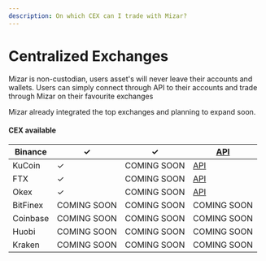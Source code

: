 ```yaml
---
description: On which CEX can I trade with Mizar?
---
```


# Centralized Exchanges

Mizar is non-custodian, users asset's will never leave their accounts and wallets. Users can simply connect through API to their accounts and trade through Mizar on their favourite exchanges

Mizar already integrated the top exchanges and planning to expand soon.&#x20;

#### CEX available

| Binance  | ✓           | ✓           | [API](https://www.binance.com/en/support/faq/360002502072)                             |
| -------- | ----------- | ----------- | -------------------------------------------------------------------------------------- |
| KuCoin   | ✓           | COMING SOON | [API](https://support.kucoin.plus/hc/en-us/articles/360015102174-How-to-Create-an-API) |
| FTX      | ✓           | COMING SOON | [API](https://help.ftx.com/hc/en-us/articles/360028807171-API-docs)                    |
| Okex     | ✓           | COMING SOON | [API](https://www.okex.com/academy/en-in/how-to-use-api-trading-on-okex)               |
| BitFinex | COMING SOON | COMING SOON | COMING SOON                                                                            |
| Coinbase | COMING SOON | COMING SOON | COMING SOON                                                                            |
| Huobi    | COMING SOON | COMING SOON | COMING SOON                                                                            |
| Kraken   | COMING SOON | COMING SOON | COMING SOON                                                                            |
